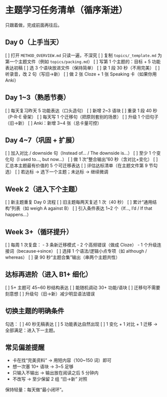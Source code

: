# 主题学习任务清单（循序渐进）

只跟着做，完成前面再往后。

## Day 0（上手当天）
[ ] 打开 `METHOD_OVERVIEW.md` 只读一遍，不深究
[ ] 复制 `topics/_template.md` 为第一个主题文件（例如 `topics/packing.md`）
[ ] 写第 1 个主题的：目标 + 5 功能表达初稿
[ ] 选 3 个语块放进文件（保持简单）
[ ] 录 1 段 30 秒（不用完美）
[ ] 听录音，改 2 句（写旧→新）
[ ] 做 2 张 Cloze + 1 张 Speaking 卡（如果你用 Anki）

## Day 1~3（熟悉节奏）
[ ] 每天复习昨天 5 功能表达（口头造句）
[ ] 新增 2~3 语块
[ ] 重录 1 段 40 秒（P-R-E 骨架）
[ ] 每天写 1 个迁移句（把原则套别的场景）
[ ] 升级 1 个旧句子（旧→新）
[ ] Anki：新增 3~4 张（总卡量可控）

## Day 4~7（巩固 + 扩展）
[ ] 加入对比 / downside 句（Instead of... / The downside is...）
[ ] 至少 1 个变化句（I used to..., but now...）
[ ] 做 1 次“整合输出”60 秒（含对比+变化）
[ ] 汇总本主题最有价值的 5 个可迁移表达
[ ] 评估达标清单（在主题文件第 9 节勾选）
[ ] 若达标 → 选下一个主题；未达标 → 继续微调

## Week 2（进入下个主题）
[ ] 新主题重复 Day 0 流程
[ ] 旧主题每两天复述 1 次（40 秒）
[ ] 累计“通用结构”列表（如 weigh A against B）
[ ] 引入条件表达 1~2 个（If..., I’d / If that happens...）

## Week 3+（循环提升）
[ ] 每周 1 次复盘：
    - 3 条新迁移模式
    - 2 个高频错误（做成 Cloze）
    - 1 个升级连接词（because→since）
[ ] 选择 1 个语法/逻辑小点专项（如 although / whereas）
[ ] 录 90 秒“主题合集”输出（串两个主题共性）

## 达标再进阶（进入 B1+ 细化）
[ ] 5+ 主题可 45~60 秒结构表达
[ ] 能随机调动 30+ 功能/语块
[ ] 迁移句不需要刻意想
[ ] 升级句（旧→新）减少明显语法错误

## 切换主题的明确条件
勾选：
[ ] 40 秒无稿表达
[ ] 5 功能表达自然出现
[ ] 1 变化 + 1 对比 + 1 迁移
→ 全部满足：进入下一主题。

## 常见偏差提醒
- 卡在找“完美资料” → 用短内容（100~150 词）即可
- 想一次塞 10+ 语块 → 3~5 足够
- 只输入不输出 → 输出放在阅读之后 5 分钟内
- 不改写 → 至少保留 2 组 “旧→新” 对照

保持轻量：每天做“最小闭环”。
